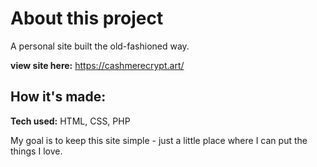 # About this project
A personal site built the old-fashioned way. 

**view site here:** https://cashmerecrypt.art/

## How it's made:

**Tech used:** HTML, CSS, PHP

My goal is to keep this site simple - just a little place where I can put the things I love.
